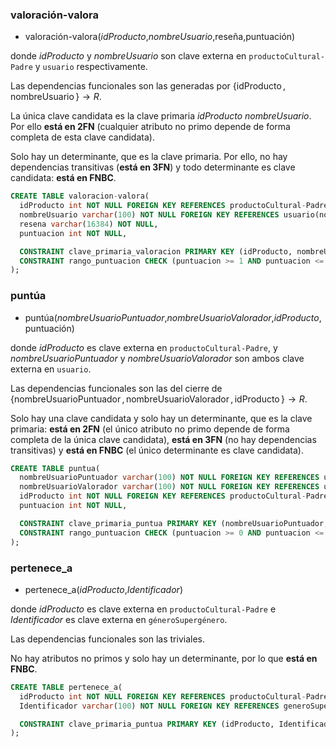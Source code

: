 ### **valoración-valora**

- valoración-valora(_idProducto_,_nombreUsuario_,reseña,puntuación)

donde *idProducto* y *nombreUsuario* son clave externa en `productoCultural-Padre` y `usuario` respectivamente.

Las dependencias funcionales son las generadas por $\{\operatorname{idProducto}, \operatorname{nombreUsuario}\} \to R$.

La única clave candidata es la clave primaria *idProducto* *nombreUsuario*. Por ello **está en 2FN** (cualquier atributo no primo depende de forma completa de esta clave candidata).

Solo hay un determinante, que es la clave primaria. Por ello, no hay dependencias transitivas (**está en 3FN**) y todo determinante es clave candidata: **está en FNBC**.

```sql
CREATE TABLE valoracion-valora(
  idProducto int NOT NULL FOREIGN KEY REFERENCES productoCultural-Padre(id),
  nombreUsuario varchar(100) NOT NULL FOREIGN KEY REFERENCES usuario(nombreusuario),
  resena varchar(16384) NOT NULL,
  puntuacion int NOT NULL,

  CONSTRAINT clave_primaria_valoracion PRIMARY KEY (idProducto, nombreUsuario),
  CONSTRAINT rango_puntuacion CHECK (puntuacion >= 1 AND puntuacion <= 5)
);
```


### **puntúa**

- puntúa(_nombreUsuarioPuntuador_,_nombreUsuarioValorador_,_idProducto_,puntuación)

donde *idProducto* es clave externa en `productoCultural-Padre`, y *nombreUsuarioPuntuador* y *nombreUsuarioValorador* son ambos clave externa en `usuario`.

Las dependencias funcionales son las del cierre de $\{\operatorname{nombreUsuarioPuntuador}, \operatorname{nombreUsuarioValorador}, \operatorname{idProducto}\} \to R$.

Solo hay una clave candidata y solo hay un determinante, que es la clave primaria: **está en 2FN** (el único atributo no primo depende de forma completa de la única clave candidata), **está en 3FN** (no hay dependencias transitivas) y **está en FNBC** (el único determinante es clave candidata).

```sql
CREATE TABLE puntua(
  nombreUsuarioPuntuador varchar(100) NOT NULL FOREIGN KEY REFERENCES usuario(nombreusuario),
  nombreUsuarioValorador varchar(100) NOT NULL FOREIGN KEY REFERENCES usuario(nombreusuario),
  idProducto int NOT NULL FOREIGN KEY REFERENCES productoCultural-Padre(id),
  puntuacion int NOT NULL,

  CONSTRAINT clave_primaria_puntua PRIMARY KEY (nombreUsuarioPuntuador, nombreUsuarioValorador, idProducto),
  CONSTRAINT rango_puntuacion CHECK (puntuacion >= 0 AND puntuacion <= 1)
);
```


### **pertenece_a**

- pertenece_a(_idProducto_,_Identificador_)

donde *idProducto* es clave externa en `productoCultural-Padre` e *Identificador* es clave externa en `géneroSupergénero`.

Las dependencias funcionales son las triviales.

No hay atributos no primos y solo hay un determinante, por lo que **está en FNBC**.

```sql
CREATE TABLE pertenece_a(
  idProducto int NOT NULL FOREIGN KEY REFERENCES productoCultural-Padre(id),
  Identificador varchar(100) NOT NULL FOREIGN KEY REFERENCES generoSupergenero(identificador),

  CONSTRAINT clave_primaria_puntua PRIMARY KEY (idProducto, Identificador)
);
```
